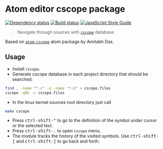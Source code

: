 
# Atom editor cscope package

[![Dependency status](https://david-dm.org/aleksey-makarov/atom-cscope2.svg)](https://david-dm.org/aleksey-makarov/atom-cscope2)
[![Build status](https://travis-ci.org/aleksey-makarov/atom-cscope2.svg)](https://travis-ci.org/aleksey-makarov/atom-cscope2)
[![JavaScript Style Guide](https://img.shields.io/badge/code_style-standard-brightgreen.svg)](https://standardjs.com)

> Navigate through sources with [`cscope`](http://cscope.sourceforge.net/)
> database.

Based on [`atom-cscope`](https://github.com/amitab/atom-cscope)
atom package by Amitabh Das.

## Usage

- Install `cscope`.
- Generate cscope database in each project directory that should be searched:

```bash
find . -name "*.c" -o -name "*.h" > cscope.files
cscope -qRb -i cscope.files
```
- In the linux kernel sources root directory just call

```bash
make cscope
```

- Press <kbd>ctrl-shift-"</kbd> to go to the definition of the symbol under
  cursor or the selected text.
- Press <kbd>ctrl-shift-.</kbd> to open `cscope` menu.
- The module tracks the history of the visited symbols.
  Use <kbd>ctrl-shift-[</kbd> and <kbd>ctrl-shift-]</kbd> to go back and forth.
